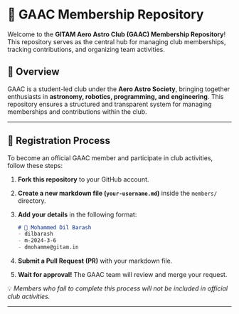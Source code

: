 # 🚀 GAAC Membership Repository 

Welcome to the **GITAM Aero Astro Club (GAAC) Membership Repository**! This repository serves as the central hub for managing club memberships, tracking contributions, and organizing team activities.  

## 📌 Overview  

GAAC is a student-led club under the **Aero Astro Society**, bringing together enthusiasts in **astronomy, robotics, programming, and engineering**. This repository ensures a structured and transparent system for managing memberships and contributions within the club.  

---

## 📝 Registration Process  

To become an official GAAC member and participate in club activities, follow these steps:  

1. **Fork this repository** to your GitHub account.  
2. **Create a new markdown file (`your-username.md`)** inside the `members/` directory.  
3. **Add your details** in the following format:  

    ```markdown
    # 🚀 Mohammed Dil Barash 
    - dilbarash  
    - m-2024-3-6
    - dmohamme@gitam.in
    ```

4. **Submit a Pull Request (PR)** with your markdown file.  
5. **Wait for approval!** The GAAC team will review and merge your request.  

💡 *Members who fail to complete this process will not be included in official club activities.*  

---

